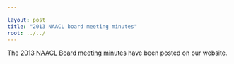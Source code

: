 ```yaml
---

layout: post
title: "2013 NAACL board meeting minutes"
root: ../../
---
```


The <a href="minutes/2013/index.html">2013 NAACL Board meeting minutes</a> have been posted on our website.
